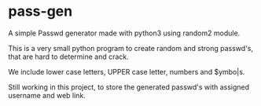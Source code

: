 # pass-gen

A simple Passwd generator made with python3 using random2 module.

This is a very small python program to create random and strong passwd's,
that are hard to determine and crack.

We include lower case letters, UPPER case letter, numbers and $ymbo|s.


Still working in this project, to store the generated passwd's with assigned username and web link.
